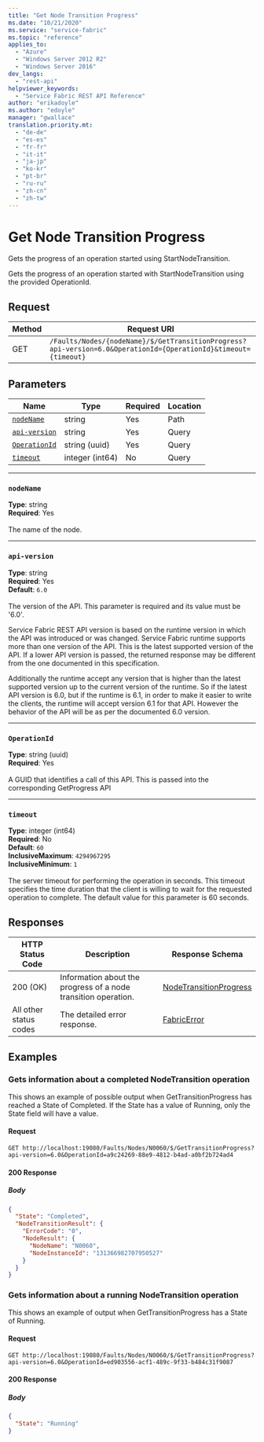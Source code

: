 ```yaml
---
title: "Get Node Transition Progress"
ms.date: "10/21/2020"
ms.service: "service-fabric"
ms.topic: "reference"
applies_to: 
  - "Azure"
  - "Windows Server 2012 R2"
  - "Windows Server 2016"
dev_langs: 
  - "rest-api"
helpviewer_keywords: 
  - "Service Fabric REST API Reference"
author: "erikadoyle"
ms.author: "edoyle"
manager: "gwallace"
translation.priority.mt: 
  - "de-de"
  - "es-es"
  - "fr-fr"
  - "it-it"
  - "ja-jp"
  - "ko-kr"
  - "pt-br"
  - "ru-ru"
  - "zh-cn"
  - "zh-tw"
---
```

# Get Node Transition Progress
Gets the progress of an operation started using StartNodeTransition.

Gets the progress of an operation started with StartNodeTransition using the provided OperationId.


## Request
| Method | Request URI |
| ------ | ----------- |
| GET | `/Faults/Nodes/{nodeName}/$/GetTransitionProgress?api-version=6.0&OperationId={OperationId}&timeout={timeout}` |


## Parameters
| Name | Type | Required | Location |
| --- | --- | --- | --- |
| [`nodeName`](#nodename) | string | Yes | Path |
| [`api-version`](#api-version) | string | Yes | Query |
| [`OperationId`](#operationid) | string (uuid) | Yes | Query |
| [`timeout`](#timeout) | integer (int64) | No | Query |

____
### `nodeName`
__Type__: string <br/>
__Required__: Yes<br/>
<br/>
The name of the node.

____
### `api-version`
__Type__: string <br/>
__Required__: Yes<br/>
__Default__: `6.0` <br/>
<br/>
The version of the API. This parameter is required and its value must be '6.0'.

Service Fabric REST API version is based on the runtime version in which the API was introduced or was changed. Service Fabric runtime supports more than one version of the API. This is the latest supported version of the API. If a lower API version is passed, the returned response may be different from the one documented in this specification.

Additionally the runtime accept any version that is higher than the latest supported version up to the current version of the runtime. So if the latest API version is 6.0, but if the runtime is 6.1, in order to make it easier to write the clients, the runtime will accept version 6.1 for that API. However the behavior of the API will be as per the documented 6.0 version.


____
### `OperationId`
__Type__: string (uuid) <br/>
__Required__: Yes<br/>
<br/>
A GUID that identifies a call of this API.  This is passed into the corresponding GetProgress API

____
### `timeout`
__Type__: integer (int64) <br/>
__Required__: No<br/>
__Default__: `60` <br/>
__InclusiveMaximum__: `4294967295` <br/>
__InclusiveMinimum__: `1` <br/>
<br/>
The server timeout for performing the operation in seconds. This timeout specifies the time duration that the client is willing to wait for the requested operation to complete. The default value for this parameter is 60 seconds.

## Responses

| HTTP Status Code | Description | Response Schema |
| --- | --- | --- |
| 200 (OK) | Information about the progress of a node transition operation.<br/> | [NodeTransitionProgress](sfclient-v72-model-nodetransitionprogress.md) |
| All other status codes | The detailed error response.<br/> | [FabricError](sfclient-v72-model-fabricerror.md) |

## Examples

### Gets information about a completed NodeTransition operation

This shows an example of possible output when GetTransitionProgress has reached a State of Completed.  If the State has a value of Running, only the State field will have a value.

#### Request
```
GET http://localhost:19080/Faults/Nodes/N0060/$/GetTransitionProgress?api-version=6.0&OperationId=a9c24269-88e9-4812-b4ad-a0bf2b724ad4
```

#### 200 Response
##### Body
```json
{
  "State": "Completed",
  "NodeTransitionResult": {
    "ErrorCode": "0",
    "NodeResult": {
      "NodeName": "N0060",
      "NodeInstanceId": "131366982707950527"
    }
  }
}
```


### Gets information about a running NodeTransition operation

This shows an example of output when GetTransitionProgress has a State of Running.

#### Request
```
GET http://localhost:19080/Faults/Nodes/N0060/$/GetTransitionProgress?api-version=6.0&OperationId=ed903556-acf1-489c-9f33-b484c31f9087
```

#### 200 Response
##### Body
```json
{
  "State": "Running"
}
```

